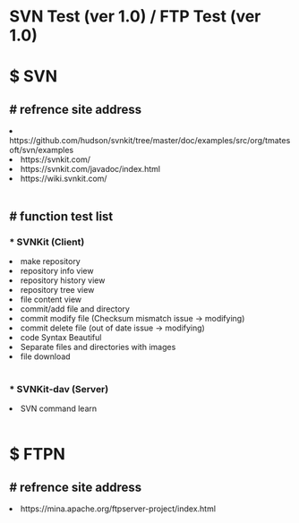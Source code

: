 # SVN Test (ver 1.0) / FTP Test (ver 1.0)
<div>
<h1><label>$ SVN</label></h1>
</div>
<div>
<h2><label># refrence site address</label></h2>
<li>https://github.com/hudson/svnkit/tree/master/doc/examples/src/org/tmatesoft/svn/examples</li>
<li>https://svnkit.com/</li>
<li>https://svnkit.com/javadoc/index.html</li>
<li>https://wiki.svnkit.com/</li>
</div>
<br>
<div>
<h2><label># function test list</label></h2>
<h3><label>* SVNKit (Client)</label></h3>
<li>make repository</li>
<li>repository info view</li>
<li>repository history view</li>
<li>repository tree view</li>
<li>file content view</li>
<li>commit/add file and directory</li>
<li>commit modify file (Checksum mismatch issue -> modifying)</li>
<li>commit delete file (out of date issue -> modifying)</li>
<li>code Syntax Beautiful</li>
<li>Separate files and directories with images</li>
<li>file download</li>
</div>
<br>
<h3><label>* SVNKit-dav (Server)</label></h3>
<li>SVN command learn</li>

<br>
<div>
<h1><label>$ FTPN</label></h1>
</div>
<div>
<h2><label># refrence site address</label></h2>
<li>https://mina.apache.org/ftpserver-project/index.html</li>
</div>
